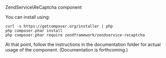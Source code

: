 ZendService\ReCaptcha component

You can install using:

```
curl -s https://getcomposer.org/installer | php
php composer.phar install
php composer.phar require zendframework/zendservice-recaptcha
```

At that point, follow the instructions in the documentation folder for actual
usage of the component. (Documentation is forthcoming.)
